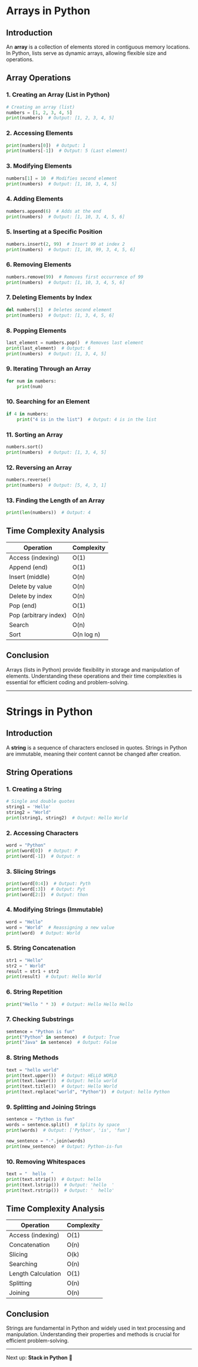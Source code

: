 # Arrays in Python

## Introduction
An **array** is a collection of elements stored in contiguous memory locations. In Python, lists serve as dynamic arrays, allowing flexible size and operations.

## Array Operations
### 1. Creating an Array (List in Python)
```python
# Creating an array (list)
numbers = [1, 2, 3, 4, 5]
print(numbers)  # Output: [1, 2, 3, 4, 5]
```

### 2. Accessing Elements
```python
print(numbers[0])  # Output: 1
print(numbers[-1])  # Output: 5 (Last element)
```

### 3. Modifying Elements
```python
numbers[1] = 10  # Modifies second element
print(numbers)  # Output: [1, 10, 3, 4, 5]
```

### 4. Adding Elements
```python
numbers.append(6)  # Adds at the end
print(numbers)  # Output: [1, 10, 3, 4, 5, 6]
```

### 5. Inserting at a Specific Position
```python
numbers.insert(2, 99)  # Insert 99 at index 2
print(numbers)  # Output: [1, 10, 99, 3, 4, 5, 6]
```

### 6. Removing Elements
```python
numbers.remove(99)  # Removes first occurrence of 99
print(numbers)  # Output: [1, 10, 3, 4, 5, 6]
```

### 7. Deleting Elements by Index
```python
del numbers[1]  # Deletes second element
print(numbers)  # Output: [1, 3, 4, 5, 6]
```

### 8. Popping Elements
```python
last_element = numbers.pop()  # Removes last element
print(last_element)  # Output: 6
print(numbers)  # Output: [1, 3, 4, 5]
```

### 9. Iterating Through an Array
```python
for num in numbers:
    print(num)
```

### 10. Searching for an Element
```python
if 4 in numbers:
    print("4 is in the list")  # Output: 4 is in the list
```

### 11. Sorting an Array
```python
numbers.sort()
print(numbers)  # Output: [1, 3, 4, 5]
```

### 12. Reversing an Array
```python
numbers.reverse()
print(numbers)  # Output: [5, 4, 3, 1]
```

### 13. Finding the Length of an Array
```python
print(len(numbers))  # Output: 4
```

## Time Complexity Analysis
| Operation | Complexity |
|-----------|------------|
| Access (indexing) | O(1) |
| Append (end) | O(1) |
| Insert (middle) | O(n) |
| Delete by value | O(n) |
| Delete by index | O(n) |
| Pop (end) | O(1) |
| Pop (arbitrary index) | O(n) |
| Search | O(n) |
| Sort | O(n log n) |

## Conclusion
Arrays (lists in Python) provide flexibility in storage and manipulation of elements. Understanding these operations and their time complexities is essential for efficient coding and problem-solving.

---

# Strings in Python

## Introduction
A **string** is a sequence of characters enclosed in quotes. Strings in Python are immutable, meaning their content cannot be changed after creation.

## String Operations
### 1. Creating a String
```python
# Single and double quotes
string1 = 'Hello'
string2 = "World"
print(string1, string2)  # Output: Hello World
```

### 2. Accessing Characters
```python
word = "Python"
print(word[0])  # Output: P
print(word[-1])  # Output: n
```

### 3. Slicing Strings
```python
print(word[0:4])  # Output: Pyth
print(word[:3])  # Output: Pyt
print(word[2:])  # Output: thon
```

### 4. Modifying Strings (Immutable)
```python
word = "Hello"
word = "World"  # Reassigning a new value
print(word)  # Output: World
```

### 5. String Concatenation
```python
str1 = "Hello"
str2 = " World"
result = str1 + str2
print(result)  # Output: Hello World
```

### 6. String Repetition
```python
print("Hello " * 3)  # Output: Hello Hello Hello
```

### 7. Checking Substrings
```python
sentence = "Python is fun"
print("Python" in sentence)  # Output: True
print("Java" in sentence)  # Output: False
```

### 8. String Methods
```python
text = "hello world"
print(text.upper())  # Output: HELLO WORLD
print(text.lower())  # Output: hello world
print(text.title())  # Output: Hello World
print(text.replace("world", "Python"))  # Output: hello Python
```

### 9. Splitting and Joining Strings
```python
sentence = "Python is fun"
words = sentence.split()  # Splits by space
print(words)  # Output: ['Python', 'is', 'fun']

new_sentence = "-".join(words)
print(new_sentence)  # Output: Python-is-fun
```

### 10. Removing Whitespaces
```python
text = "  hello  "
print(text.strip())  # Output: hello
print(text.lstrip())  # Output: 'hello  '
print(text.rstrip())  # Output: '  hello'
```

## Time Complexity Analysis
| Operation | Complexity |
|-----------|------------|
| Access (indexing) | O(1) |
| Concatenation | O(n) |
| Slicing | O(k) |
| Searching | O(n) |
| Length Calculation | O(1) |
| Splitting | O(n) |
| Joining | O(n) |

## Conclusion
Strings are fundamental in Python and widely used in text processing and manipulation. Understanding their properties and methods is crucial for efficient problem-solving.

---

Next up: **Stack in Python** 🚀

